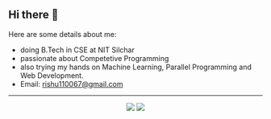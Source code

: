## Hi there 👋

Here are some details about me:

- doing B.Tech in CSE at NIT Silchar
- passionate about Competetive Programming
- also trying my hands on Machine Learning, Parallel Programming and Web Development.
- Email: rishu110067@gmail.com 

---
<p align="center">
  <img src = "https://github-readme-stats.vercel.app/api?username=rishu110067&show_icons=true&theme=radical">
  <img src = "https://github-readme-stats.vercel.app/api/top-langs/?username=rishu110067&show_icons=true&layout=compact&theme=radical&hide=javascript,html,css,express,ejs,shell)](https://github.com/anuraghazra/github-readme-stats">
</p>
